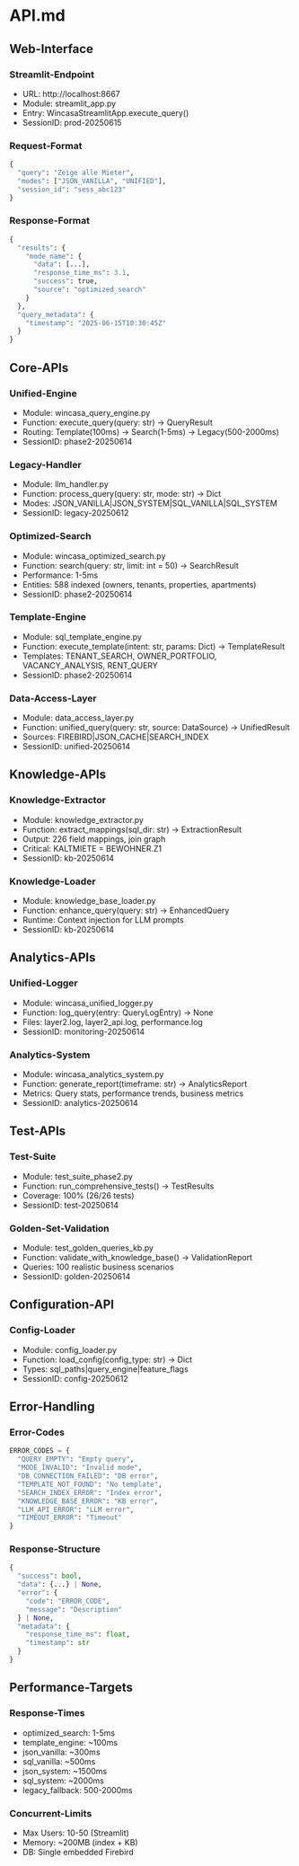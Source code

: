 # API.md

## Web-Interface

### Streamlit-Endpoint
- URL: http://localhost:8667
- Module: streamlit_app.py
- Entry: WincasaStreamlitApp.execute_query()
- SessionID: prod-20250615

### Request-Format
```python
{
  "query": "Zeige alle Mieter",
  "modes": ["JSON_VANILLA", "UNIFIED"],
  "session_id": "sess_abc123"
}
```

### Response-Format
```python
{
  "results": {
    "mode_name": {
      "data": [...],
      "response_time_ms": 3.1,
      "success": true,
      "source": "optimized_search"
    }
  },
  "query_metadata": {
    "timestamp": "2025-06-15T10:30:45Z"
  }
}
```

## Core-APIs

### Unified-Engine
- Module: wincasa_query_engine.py
- Function: execute_query(query: str) -> QueryResult
- Routing: Template(100ms) → Search(1-5ms) → Legacy(500-2000ms)
- SessionID: phase2-20250614

### Legacy-Handler
- Module: llm_handler.py
- Function: process_query(query: str, mode: str) -> Dict
- Modes: JSON_VANILLA|JSON_SYSTEM|SQL_VANILLA|SQL_SYSTEM
- SessionID: legacy-20250612

### Optimized-Search
- Module: wincasa_optimized_search.py
- Function: search(query: str, limit: int = 50) -> SearchResult
- Performance: 1-5ms
- Entities: 588 indexed (owners, tenants, properties, apartments)
- SessionID: phase2-20250614

### Template-Engine
- Module: sql_template_engine.py
- Function: execute_template(intent: str, params: Dict) -> TemplateResult
- Templates: TENANT_SEARCH, OWNER_PORTFOLIO, VACANCY_ANALYSIS, RENT_QUERY
- SessionID: phase2-20250614

### Data-Access-Layer
- Module: data_access_layer.py
- Function: unified_query(query: str, source: DataSource) -> UnifiedResult
- Sources: FIREBIRD|JSON_CACHE|SEARCH_INDEX
- SessionID: unified-20250614

## Knowledge-APIs

### Knowledge-Extractor
- Module: knowledge_extractor.py
- Function: extract_mappings(sql_dir: str) -> ExtractionResult
- Output: 226 field mappings, join graph
- Critical: KALTMIETE = BEWOHNER.Z1
- SessionID: kb-20250614

### Knowledge-Loader
- Module: knowledge_base_loader.py
- Function: enhance_query(query: str) -> EnhancedQuery
- Runtime: Context injection for LLM prompts
- SessionID: kb-20250614

## Analytics-APIs

### Unified-Logger
- Module: wincasa_unified_logger.py
- Function: log_query(entry: QueryLogEntry) -> None
- Files: layer2.log, layer2_api.log, performance.log
- SessionID: monitoring-20250614

### Analytics-System
- Module: wincasa_analytics_system.py
- Function: generate_report(timeframe: str) -> AnalyticsReport
- Metrics: Query stats, performance trends, business metrics
- SessionID: analytics-20250614

## Test-APIs

### Test-Suite
- Module: test_suite_phase2.py
- Function: run_comprehensive_tests() -> TestResults
- Coverage: 100% (26/26 tests)
- SessionID: test-20250614

### Golden-Set-Validation
- Module: test_golden_queries_kb.py
- Function: validate_with_knowledge_base() -> ValidationReport
- Queries: 100 realistic business scenarios
- SessionID: golden-20250614

## Configuration-API

### Config-Loader
- Module: config_loader.py
- Function: load_config(config_type: str) -> Dict
- Types: sql_paths|query_engine|feature_flags
- SessionID: config-20250612

## Error-Handling

### Error-Codes
```python
ERROR_CODES = {
  "QUERY_EMPTY": "Empty query",
  "MODE_INVALID": "Invalid mode",
  "DB_CONNECTION_FAILED": "DB error",
  "TEMPLATE_NOT_FOUND": "No template",
  "SEARCH_INDEX_ERROR": "Index error",
  "KNOWLEDGE_BASE_ERROR": "KB error",
  "LLM_API_ERROR": "LLM error",
  "TIMEOUT_ERROR": "Timeout"
}
```

### Response-Structure
```python
{
  "success": bool,
  "data": {...} | None,
  "error": {
    "code": "ERROR_CODE",
    "message": "Description"
  } | None,
  "metadata": {
    "response_time_ms": float,
    "timestamp": str
  }
}
```

## Performance-Targets

### Response-Times
- optimized_search: 1-5ms
- template_engine: ~100ms
- json_vanilla: ~300ms
- sql_vanilla: ~500ms
- json_system: ~1500ms
- sql_system: ~2000ms
- legacy_fallback: 500-2000ms

### Concurrent-Limits
- Max Users: 10-50 (Streamlit)
- Memory: ~200MB (index + KB)
- DB: Single embedded Firebird